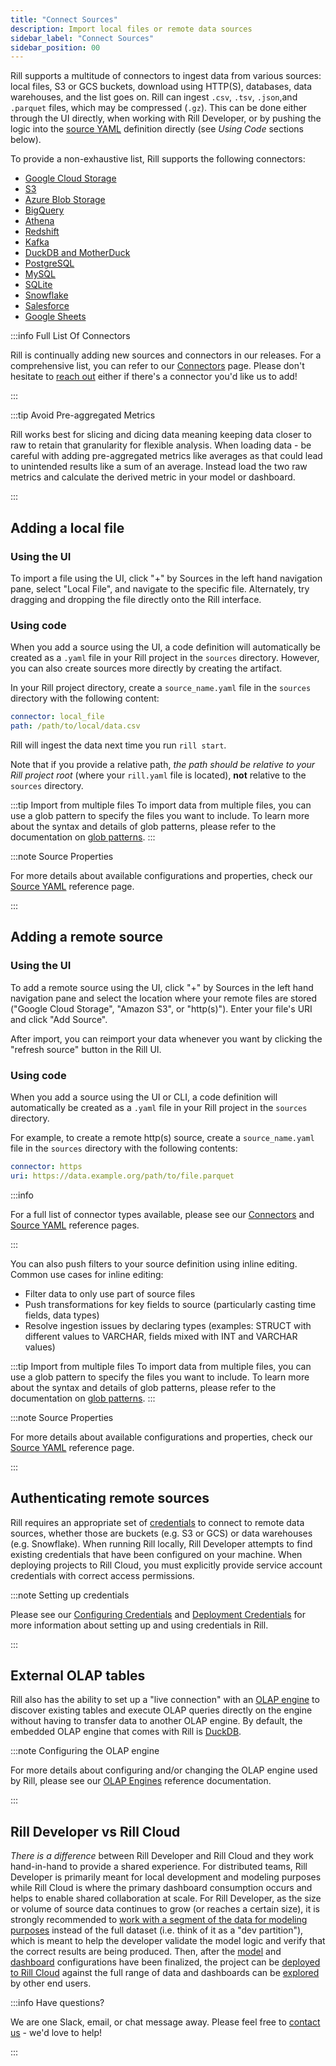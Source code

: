 ```yaml
---
title: "Connect Sources"
description: Import local files or remote data sources
sidebar_label: "Connect Sources"
sidebar_position: 00
---
```


<!-- WARNING: There are links to this page in source code. If you move it, find and replace the links and consider adding a redirect in docusaurus.config.js. -->


Rill supports a multitude of connectors to ingest data from various sources: local files, S3 or GCS buckets, download using HTTP(S), databases, data warehouses, and the list goes on. Rill can ingest `.csv`, `.tsv`, `.json`,and `.parquet` files, which may be compressed (`.gz`). This can be done either through the UI directly, when working with Rill Developer, or by pushing the logic into the [source YAML](../../reference/project-files/sources.md) definition directly (see _Using Code_ sections below).

To provide a non-exhaustive list, Rill supports the following connectors:
- [Google Cloud Storage](/reference/connectors/gcs.md)
- [S3](/reference/connectors/s3.md)
- [Azure Blob Storage](/reference/connectors/azure.md)
- [BigQuery](/reference/connectors/bigquery.md)
- [Athena](/reference/connectors/athena.md)
- [Redshift](/reference/connectors/redshift.md)
- [Kafka](/reference/connectors/kafka.md)
- [DuckDB and MotherDuck](/reference/connectors/motherduck.md)
- [PostgreSQL](/reference/connectors/postgres.md)
- [MySQL](/reference/connectors/mysql.md)
- [SQLite](/reference/connectors/sqlite.md)
- [Snowflake](/reference/connectors/snowflake.md)
- [Salesforce](/reference/connectors/salesforce.md)
- [Google Sheets](/reference/connectors/googlesheets.md)

:::info Full List Of Connectors

Rill is continually adding new sources and connectors in our releases. For a comprehensive list, you can refer to our [Connectors](/reference/connectors) page. Please don't hesitate to [reach out](contact.md) either if there's a connector you'd like us to add!

:::

:::tip Avoid Pre-aggregated Metrics

Rill works best for slicing and dicing data meaning keeping data closer to raw to retain that granularity for flexible analysis. When loading data - be careful with adding pre-aggregated metrics like averages as that could lead to unintended results like a sum of an average. Instead load the two raw metrics and calculate the derived metric in your model or dashboard.

:::

## Adding a local file

### Using the UI

To import a file using the UI, click "+" by Sources in the left hand navigation pane, select "Local File", and navigate to the specific file. Alternately, try dragging and dropping the file directly onto the Rill interface.

### Using code
When you add a source using the UI, a code definition will automatically be created as a `.yaml` file in your Rill project in the `sources` directory. However, you can also create sources more directly by creating the artifact.

In your Rill project directory, create a `source_name.yaml` file in the `sources` directory with the following content:

```yaml
connector: local_file
path: /path/to/local/data.csv
```

Rill will ingest the data next time you run `rill start`.

Note that if you provide a relative path, _the path should be relative to your Rill project root_ (where your `rill.yaml` file is located), **not** relative to the `sources` directory.

:::tip Import from multiple files
To import data from multiple files, you can use a glob pattern to specify the files you want to include. To learn more about the syntax and details of glob patterns, please refer to the documentation on [glob patterns](../connect/glob-patterns.md).
:::

:::note Source Properties

For more details about available configurations and properties, check our [Source YAML](../../reference/project-files/sources) reference page.

:::

## Adding a remote source

### Using the UI
To add a remote source using the UI, click "+" by Sources in the left hand navigation pane and select the location where your remote files are stored ("Google Cloud Storage", "Amazon S3", or "http(s)"). Enter your file's URI and click "Add Source".

After import, you can reimport your data whenever you want by clicking the "refresh source" button in the Rill UI.

### Using code
When you add a source using the UI or CLI, a code definition will automatically be created as a `.yaml` file in your Rill project in the `sources` directory.

For example, to create a remote http(s) source, create a `source_name.yaml` file in the `sources` directory with the following contents:

```yaml
connector: https
uri: https://data.example.org/path/to/file.parquet
```

:::info

For a full list of connector types available, please see our [Connectors](/reference/connectors/connectors.md) and [Source YAML](/reference/project-files/sources.md#properties) reference pages.

:::

You can also push filters to your source definition using inline editing. Common use cases for inline editing:

- Filter data to only use part of source files
- Push transformations for key fields to source (particularly casting time fields, data types)
- Resolve ingestion issues by declaring types (examples: STRUCT with different values to VARCHAR, fields mixed with INT and VARCHAR values)

:::tip Import from multiple files
To import data from multiple files, you can use a glob pattern to specify the files you want to include. To learn more about the syntax and details of glob patterns, please refer to the documentation on [glob patterns](glob-patterns.md).
:::

:::note Source Properties

For more details about available configurations and properties, check our [Source YAML](../../reference/project-files/sources) reference page.

:::

## Authenticating remote sources

Rill requires an appropriate set of <u>credentials</u> to connect to remote data sources, whether those are buckets (e.g. S3 or GCS) or data warehouses (e.g. Snowflake). When running Rill locally, Rill Developer attempts to find existing credentials that have been configured on your machine. When deploying projects to Rill Cloud, you must explicitly provide service account credentials with correct access permissions.

:::note Setting up credentials

Please see our [Configuring Credentials](../credentials/credentials.md) and [Deployment Credentials](../../deploy/deploy-credentials.md) for more information about setting up and using credentials in Rill.

:::

## External OLAP tables

Rill also has the ability to set up a "live connection" with an [OLAP engine](../olap/olap.md) to discover existing tables and execute OLAP queries directly on the engine without having to transfer data to another OLAP engine. By default, the embedded OLAP engine that comes with Rill is [DuckDB](/reference/olap-engines/duckdb.md).

:::note Configuring the OLAP engine

For more details about configuring and/or changing the OLAP engine used by Rill, please see our [OLAP Engines](/reference/olap-engines/olap-engines.md) reference documentation.

:::

## Rill Developer vs Rill Cloud

_There is a difference_ between Rill Developer and Rill Cloud and they work hand-in-hand to provide a shared experience. For distributed teams, Rill Developer is primarily meant for local development and modeling purposes while Rill Cloud is where the primary dashboard consumption occurs and helps to enable shared collaboration at scale. For Rill Developer, as the size or volume of source data continues to grow (or reaches a certain size), it is strongly recommended to [work with a segment of the data for modeling purposes](../../deploy/performance.md#work-with-a-subset-of-your-source-data-for-local-development-and-modeling) instead of the full dataset (i.e. think of it as a "dev partition"), which is meant to help the developer validate the model logic and verify that the correct results are being produced. Then, after the [model](../models/models.md) and [dashboard](../dashboards/dashboards.md) configurations have been finalized, the project can be [deployed to Rill Cloud](../../deploy/existing-project/existing-project.md) against the full range of data and dashboards can be [explored](../../explore/dashboard-101.md) by other end users.

:::info Have questions?

We are one Slack, email, or chat message away. Please feel free to [contact us](contact.md) - we'd love to help!

:::
